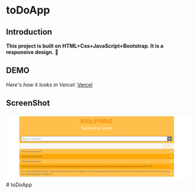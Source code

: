# toDoApp

## Introduction

**This project is built on HTML+Css+JavaScript+Bootstrap. It is a responsive design.** :memo:

## DEMO

 *Here's how it looks in Vercel:* [Vercel](https://to-do-app-one-sigma.vercel.app/)

## ScreenShot

![Desktop](img/img.png)# toDoApp